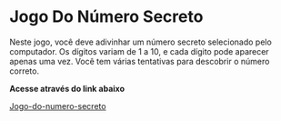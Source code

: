 # Jogo Do Número Secreto

Neste jogo, você deve adivinhar um número secreto selecionado pelo computador. Os dígitos variam de 1 a 10, e cada dígito pode aparecer apenas uma vez. Você tem várias tentativas para descobrir o número correto.


**Acesse através do link abaixo**

<a href="https://jogo-lemon-kappa.vercel.app" target="_blank">Jogo-do-numero-secreto</a> 
